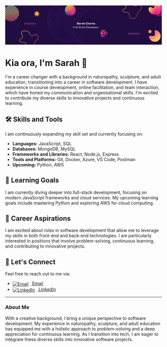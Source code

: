 ![Banner](./assets/banner1.png)
# Kia ora, I'm Sarah 👋

I'm a career changer with a background in naturopathy, sculpture, and adult education, transitioning into a career in software development. I have experience in course development, online facilitation, and team interaction, which have honed my communication and organisational skills. I'm excited to contribute my diverse skills to innovative projects and continuous learning. 

## 🛠️ Skills and Tools

I am continuously expanding my skill set and currently focusing on:
- **Languages:** JavaScript, SQL
- **Databases:** MongoDB, MySQL
- **Frameworks and Libraries:** React, Node.js, Express
- **Tools and Platforms:** Git, Docker, Azure, VS Code, Postman
- **Upcoming:** Python, AWS

## 🌱 Learning Goals

I am currently diving deeper into full-stack development, focusing on modern JavaScript frameworks and cloud services. My upcoming learning goals include mastering Python and exploring AWS for cloud computing.

## 🎯 Career Aspirations

I am excited about roles in software development that allow me to leverage my skills in both front-end and back-end technologies. I am particularly interested in positions that involve problem-solving, continuous learning, and contributing to innovative projects.

## 💬 Let's Connect

Feel free to reach out to me via:
- <a href="mailto:sarahclarke.dev@gmail.com">
  <img src="https://img.icons8.com/material-outlined/24/f5f5dc/email.png" alt="Email" style="vertical-align:middle; margin-right:8px;">
  Email
  </a>
- <a href="https://www.linkedin.com/in/sarah-clarke-40aa8030b">
  <img src="https://img.icons8.com/material-outlined/24/f5f5dc/linkedin.png" alt="LinkedIn" style="vertical-align:middle; margin-right:8px;">
  LinkedIn
  </a>

---

### About Me

With a creative background, I bring a unique perspective to software development. My experience in naturopathy, sculpture, and adult education has equipped me with a holistic approach to problem-solving and a deep appreciation for continuous learning. As I transition into tech, I am eager to integrate these diverse skills into innovative software projects.








